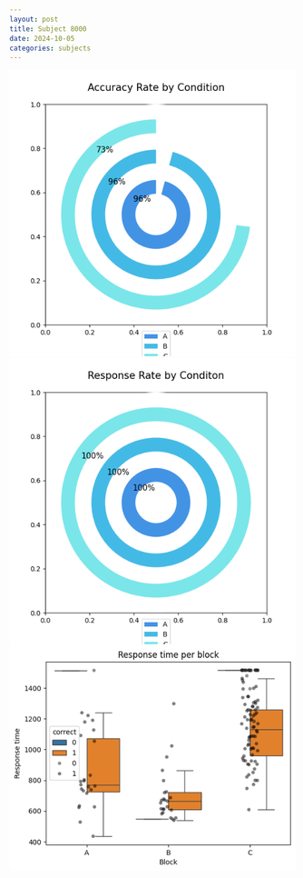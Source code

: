 ```yaml
---
layout: post
title: Subject 8000
date: 2024-10-05
categories: subjects
---
```


![](data/8000/run-4/8000_accuracy_rate.png)
![](data/8000/run-4/8000_response_rate.png)
![](data/8000/run-4/8000_rt.png)
